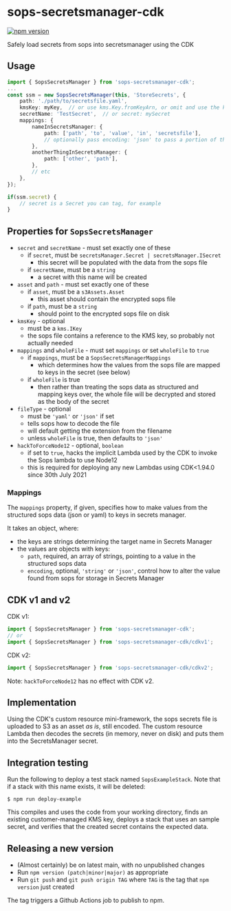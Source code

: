 # sops-secretsmanager-cdk

[![npm version](https://badge.fury.io/js/sops-secretsmanager-cdk.svg)](https://badge.fury.io/js/sops-secretsmanager-cdk)

Safely load secrets from sops into secretsmanager using the CDK

## Usage

```typescript
import { SopsSecretsManager } from 'sops-secretsmanager-cdk';
...
const ssm = new SopsSecretsManager(this, 'StoreSecrets', {
    path: './path/to/secretsfile.yaml',
    kmsKey: myKey,  // or use kms.Key.fromKeyArn, or omit and use the key in the sops file
    secretName: 'TestSecret',  // or secret: mySecret
    mappings: {
        nameInSecretsManager: {
            path: ['path', 'to', 'value', 'in', 'secretsfile'],
            // optionally pass encoding: 'json' to pass a portion of the secrets file
        },
        anotherThingInSecretsManager: {
            path: ['other', 'path'],
        },
        // etc
    },
});

if(ssm.secret) {
    // secret is a Secret you can tag, for example
}

```

## Properties for `SopsSecretsManager`

- `secret` and `secretName` - must set exactly one of these
    - if `secret`, must be `secretsManager.Secret | secretsManager.ISecret`
        - this secret will be populated with the data from the sops file
    - if `secretName`, must be a `string`
        - a secret with this name will be created
- `asset` and `path` - must set exactly one of these
    - if `asset`, must be a `s3Assets.Asset`
        - this asset should contain the encrypted sops file
    - if `path`, must be a `string`
        - should point to the encrypted sops file on disk
- `kmsKey` - optional
    - must be a `kms.IKey`
    - the sops file contains a reference to the KMS key, so probably not actually needed
- `mappings` and `wholeFile` - must set `mappings` or set `wholeFile` to `true`
    - if `mappings`, must be a `SopsSecretsManagerMappings`
        - which determines how the values from the sops file are mapped to keys in the secret (see below)
    - if `wholeFile` is true
        - then rather than treating the sops data as structured and mapping keys over, the whole file will be decrypted and stored as the body of the secret
- `fileType` - optional
    - must be `'yaml'` or `'json'` if set
    - tells sops how to decode the file
    - will default getting the extension from the filename
    - unless `wholeFile` is true, then defaults to `'json'`
- `hackToForceNode12` - optional, `boolean`
    - if set to `true`, hacks the implicit Lambda used by the CDK to invoke the Sops lambda to use Node12
    - this is required for deploying any new Lambdas using CDK<1.94.0 since 30th July 2021

### Mappings

The `mappings` property, if given, specifies how to make values from
the structured sops data (json or yaml) to keys in secrets manager.

It takes an object, where:

- the keys are strings determining the target name in Secrets Manager
- the values are objects with keys:
    - `path`, required, an array of strings, pointing to a value in the structured sops data
    - `encoding`, optional, `'string'` or `'json'`, control how to alter the value found from sops for storage in Secrets Manager

## CDK v1 and v2

CDK v1:
```typescript
import { SopsSecretsManager } from 'sops-secretsmanager-cdk';
// or
import { SopsSecretsManager } from 'sops-secretsmanager-cdk/cdkv1';
```

CDK v2:
```typescript
import { SopsSecretsManager } from 'sops-secretsmanager-cdk/cdkv2';
```

Note: `hackToForceNode12` has no effect with CDK v2.

## Implementation

Using the CDK's custom resource mini-framework, the sops secrets file
is uploaded to S3 as an asset _as is_, still encoded. The custom
resource Lambda then decodes the secrets (in memory, never on disk)
and puts them into the SecretsManager secret.

## Integration testing

Run the following to deploy a test stack named
`SopsExampleStack`. Note that if a stack with this name exists, it
will be deleted:
```
$ npm run deploy-example
```

This compiles and uses the code from your working directory, finds an
existing customer-managed KMS key, deploys a stack that uses an sample
secret, and verifies that the created secret contains the expected
data.

## Releasing a new version

- (Almost certainly) be on latest main, with no unpublished changes
- Run `npm version (patch|minor|major)` as appropriate
- Run `git push` and `git push origin TAG` where `TAG` is the tag that `npm version` just created

The tag triggers a Github Actions job to publish to npm.
